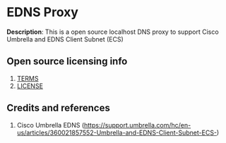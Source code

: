 
# EDNS Proxy
**Description**:  This is a open source localhost DNS proxy to support Cisco Umbrella and EDNS Client Subnet (ECS)

## Open source licensing info
1. [TERMS](TERMS.md)
2. [LICENSE](LICENSE)

## Credits and references
1. Cisco Umbrella EDNS (https://support.umbrella.com/hc/en-us/articles/360021857552-Umbrella-and-EDNS-Client-Subnet-ECS-)


